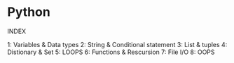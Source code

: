 # Python
INDEX

1: Variables & Data types
2: String & Conditional statement
3: List & tuples
4: Distionary & Set
5: LOOPS
6: Functions & Rescursion
7: File I/O
8: OOPS
